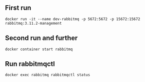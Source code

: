 ## First run

`docker run -it --name dev-rabbitmq -p 5672:5672 -p 15672:15672 rabbitmq:3.11.2-management`

## Second run and further

`docker container start rabbitmq`

## Run rabbitmqctl

`docker exec rabbitmq rabbitmqctl status`
